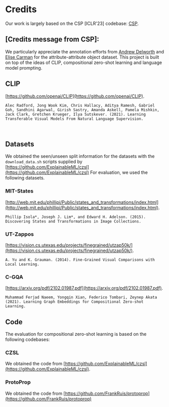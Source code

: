 # Credits

Our work is largely based on the CSP [ICLR'23] codebase: [CSP](https://github.com/BatsResearch/csp).
​

## [Credits message from CSP]:

We particularly appreciate the annotation efforts from [Andrew Delworth](https://www.linkedin.com/in/andy-delworth-2a73b31a9) and [Elise Carman](https://www.linkedin.com/in/elise-carman-9914b6154/) for the attribute-attribute object dataset. This project is built on top of the ideas of CLIP, compositional zero-shot learning and language model prompting. 
​

## CLIP
[https://github.com/openai/CLIP](https://github.com/openai/CLIP).
```
Alec Radford, Jong Wook Kim, Chris Hallacy, Aditya Ramesh, Gabriel Goh, Sandhini Agarwal, Girish Sastry, Amanda Askell, Pamela Mishkin, Jack Clark, Gretchen Krueger, Ilya Sutskever. (2021). Learning Transferable Visual Models From Natural Language Supervision.
```

​
## Datasets
We obtained the seen/unseen split information for the datasets with the `download_data.sh` scripts supplied by [https://github.com/ExplainableML/czsl](https://github.com/ExplainableML/czsl)
For evaluation, we used the following datasets.
### MIT-States
[http://web.mit.edu/phillipi/Public/states_and_transformations/index.html](http://web.mit.edu/phillipi/Public/states_and_transformations/index.html).
```
Phillip Isola*, Joseph J. Lim*, and Edward H. Adelson. (2015). Discovering States and Transformations in Image Collections. 
```
### UT-Zappos
[https://vision.cs.utexas.edu/projects/finegrained/utzap50k/](https://vision.cs.utexas.edu/projects/finegrained/utzap50k/).
```
A. Yu and K. Grauman. (2014). Fine-Grained Visual Comparisons with Local Learning.
```
### C-GQA
[https://arxiv.org/pdf/2102.01987.pdf](https://arxiv.org/pdf/2102.01987.pdf).
​
```
Muhammad Ferjad Naeem, Yongqin Xian, Federico Tombari, Zeynep Akata (2021). Learning Graph Embeddings for Compositional Zero-shot Learning.
```

## Code
The evaluation for compositional zero-shot learning is based on the following codebases:
​
### CZSL 
We obtained the code from [https://github.com/ExplainableML/czsl](https://github.com/ExplainableML/czsl).
​
### ProtoProp 
We obtained the code from [https://github.com/FrankRuis/protoprop](https://github.com/FrankRuis/protoprop)